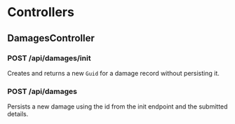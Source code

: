 # Controllers

## DamagesController

### POST /api/damages/init
Creates and returns a new `Guid` for a damage record without persisting it.

### POST /api/damages
Persists a new damage using the id from the init endpoint and the submitted details.
